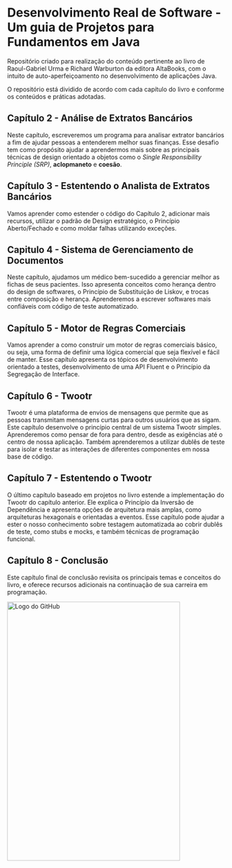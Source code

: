 # Desenvolvimento Real de Software - Um guia de Projetos para Fundamentos em Java
Repositório criado para realização do conteúdo pertinente ao livro de Raoul-Gabriel Urma e Richard Warburton da editora AltaBooks, com o intuito de auto-aperfeiçoamento no desenvolvimento de aplicações Java.

O repositório está dividido de acordo com cada capítulo do livro e conforme os conteúdos e práticas adotadas.

## Capítulo 2 - Análise de Extratos Bancários
Neste capítulo, escreveremos um programa para analisar extrator bancários a fim de ajudar pessoas a entenderem melhor suas finanças. Esse desafio tem como propósito ajudar a aprendermos mais sobre as principais técnicas de design orientado a objetos como o _Single Responsibility Principle (SRP)_, **aclopmaneto** e **coesão**.

## Capítulo 3 - Estentendo o Analista de Extratos Bancários
Vamos aprender como estender o código do Capítulo 2, adicionar mais recursos, utilizar o padrão de Design estratégico, o Princípio Aberto/Fechado e como moldar falhas utilizando exceções.

## Capitulo 4 - Sistema de Gerenciamento de Documentos
Neste capítulo, ajudamos um médico bem-sucedido a gerenciar melhor as fichas de seus pacientes. Isso apresenta conceitos como herança dentro do design de softwares, o Princípio de Substituição de Liskov, e trocas entre composição e herança. Aprenderemos a escrever softwares mais confiáveis com código de teste automatizado.

## Capítulo 5 - Motor de Regras Comerciais
Vamos aprender a como construir um motor de regras comerciais básico, ou seja, uma forma de definir uma lógica comercial que seja flexível e fácil de manter. Esse capítulo apresenta os tópicos de desenvolvimento orientado a testes, desenvolvimento de uma API Fluent e o Princípio da Segregação de Interface.

## Capítulo 6 - Twootr
Twootr é uma plataforma de envios de mensagens que permite que as pessoas transmitam mensagens curtas para outros usuários que as sigam. Este capítulo desenvolve o princípio central de um sistema Twootr simples. Aprenderemos como pensar de fora para dentro, desde as exigências até o centro de nossa aplicação. Também aprenderemos a utilizar dublês de teste para isolar e testar as interações de diferentes componentes em nossa base de código.

## Capítulo 7 - Estentendo o Twootr
O último capítulo baseado em projetos no livro estende a implementação do Twootr do capítulo anterior. Ele explica o Princípio da Inversão de Dependência e apresenta opções de arquitetura mais amplas, como arquiteturas hexagonais e orientadas a eventos. Esse capítulo pode ajudar a ester o nosso conhecimento sobre testagem automatizada ao cobrir dublês de teste, como stubs e mocks, e também técnicas de programação funcional. 

## Capítulo 8 - Conclusão
Este capítulo final de conclusão revisita os principais temas e conceitos do livro, e oferece recursos adicionais na continuação de sua carreira em programação.


<img src="https://altabooks.com.br/wp-content/uploads/2021/10/FRENTE-REDUZIDA_RealWorld.jpg" alt="Logo do GitHub" width="400" height="600" >
